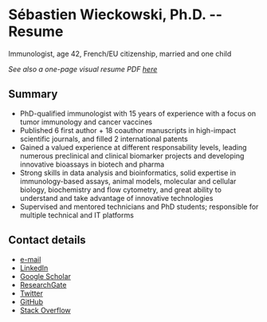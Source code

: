 # Sébastien Wieckowski, Ph.D. -- Resume

Immunologist, age 42, French/EU citizenship, married and one child

_See also a one-page visual resume PDF [here](resume_visual_84.pdf)_

## Summary

* PhD-qualified immunologist with 15 years of experience with a focus on tumor immunology and cancer vaccines
* Published 6 first author + 18 coauthor manuscripts in high-impact scientific journals, and filled 2 international patents
* Gained a valued experience at different responsability levels, leading numerous preclinical and clinical biomarker projects and developing innovative bioassays in biotech and pharma
* Strong skills in data analysis and bioinformatics, solid expertise in immunology-based assays, animal models, molecular and cellular biology, biochemistry and flow cytometry, and great ability to understand and take advantage of innovative technologies
* Supervised and mentored technicians and PhD students; responsible for multiple technical and IT platforms

## Contact details

* [e-mail](mailto:sbwiecko@gmail.com)
* [LinkedIn](https://linkedin.com/in/sbwiecko)
* [Google Scholar](https://scholar.google.com/citations?user=fzECT2QAAAAJ&hl=en)
* [ResearchGate](https://www.researchgate.net/profile/Sebastien_Wieckowski)
* [Twitter](https://twitter.com/sbwiecko)
* [GitHub](https://github.com/sbwiecko/)
* [Stack Overflow](https://stackoverflow.com/users/8275142/s%c3%a9bastien-wieckowski)
